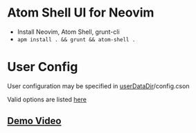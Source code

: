 # Atom Shell UI for Neovim

- Install Neovim, Atom Shell, grunt-cli
- `apm install . && grunt && atom-shell .`

# User Config

User configuration may be specified in [userDataDir](https://github.com/atom/atom-shell/blob/master/docs/api/app.md#appgetpathname)/config.cson

Valid options are listed [here](https://github.com/coolwanglu/neovim.as/blob/master/src/nvim/config.coffee)

## [Demo Video](http://youtu.be/zgNJnBKMRNw)
